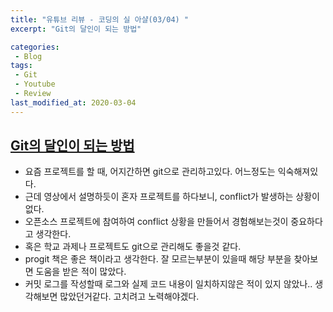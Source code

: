 ```yaml
---
title: "유튜브 리뷰 - 코딩의 실 아샬(03/04) "
excerpt: "Git의 달인이 되는 방법"

categories:
 - Blog
tags:
 - Git
 - Youtube
 - Review
last_modified_at: 2020-03-04
---
```




## [Git의 달인이 되는 방법](https://www.youtube.com/watch?v=UPyhnlUszAg)

* 요즘 프로젝트를 할 때, 어지간하면 git으로 관리하고있다. 어느정도는 익숙해져있다.
* 근데 영상에서 설명하듯이 혼자 프로젝트를 하다보니, conflict가 발생하는 상황이 없다.
* 오픈소스 프로젝트에 참여하여 conflict 상황을 만들어서 경험해보는것이 중요하다고 생각한다.
* 혹은 학교 과제나 프로젝트도 git으로 관리해도 좋을것 같다.
* progit 책은 좋은 책이라고 생각한다. 잘 모르는부분이 있을때 해당 부분을 찾아보면 도움을 받은 적이 많았다.
* 커밋 로그를 작성할때 로그와 실제 코드 내용이 일치하지않은 적이 있지 않았나.. 생각해보면 많았던거같다. 고치려고 노력해야겠다.
